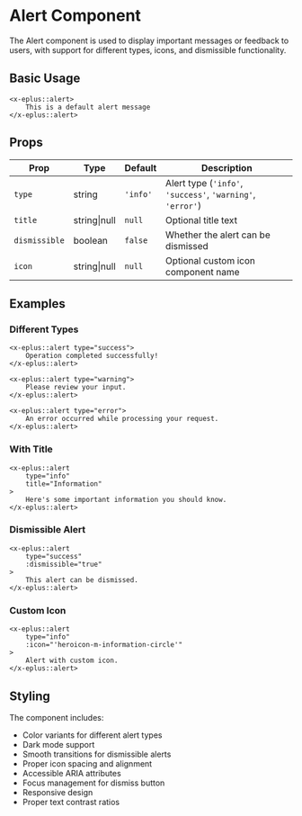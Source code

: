 # Alert Component

The Alert component is used to display important messages or feedback to users, with support for different types, icons, and dismissible functionality.

## Basic Usage

```blade
<x-eplus::alert>
    This is a default alert message
</x-eplus::alert>
```

## Props

| Prop | Type | Default | Description |
|------|------|---------|-------------|
| `type` | string | `'info'` | Alert type (`'info'`, `'success'`, `'warning'`, `'error'`) |
| `title` | string\|null | `null` | Optional title text |
| `dismissible` | boolean | `false` | Whether the alert can be dismissed |
| `icon` | string\|null | `null` | Optional custom icon component name |

## Examples

### Different Types

```blade
<x-eplus::alert type="success">
    Operation completed successfully!
</x-eplus::alert>

<x-eplus::alert type="warning">
    Please review your input.
</x-eplus::alert>

<x-eplus::alert type="error">
    An error occurred while processing your request.
</x-eplus::alert>
```

### With Title

```blade
<x-eplus::alert
    type="info"
    title="Information"
>
    Here's some important information you should know.
</x-eplus::alert>
```

### Dismissible Alert

```blade
<x-eplus::alert
    type="success"
    :dismissible="true"
>
    This alert can be dismissed.
</x-eplus::alert>
```

### Custom Icon

```blade
<x-eplus::alert
    type="info"
    :icon="'heroicon-m-information-circle'"
>
    Alert with custom icon.
</x-eplus::alert>
```

## Styling

The component includes:
- Color variants for different alert types
- Dark mode support
- Smooth transitions for dismissible alerts
- Proper icon spacing and alignment
- Accessible ARIA attributes
- Focus management for dismiss button
- Responsive design
- Proper text contrast ratios
